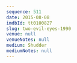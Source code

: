 ```yaml
---
sequence: 511
date: 2015-08-08
imdbId: tt0100827
slug: two-evil-eyes-1990
venue: null
venueNotes: null
medium: Shudder
mediumNotes: null
---
```

